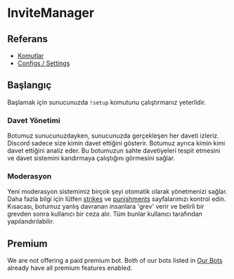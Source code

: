 # InviteManager

## Referans

- [Komutlar](/tr/reference/commands.md)
- [Configs / Settings](/tr/reference/settings.md)

## Başlangıç

Başlamak için sunucunuzda `!setup` komutunu çalıştırmanız yeterlidir.

### Davet Yönetimi

Botumuz sunucunuzdayken, sunucunuzda gerçekleşen her daveti izleriz. Discord sadece size kimin davet ettiğini gösterir. Botumuz ayrıca kimin kimi davet ettiğini analiz eder. Bu botumuzun sahte davetiyeleri tespit etmesini ve davet sistemini kandırmaya çalıştığını görmesini sağlar.

### Moderasyon

Yeni moderasyon sistemimiz birçok şeyi otomatik olarak yönetmenizi sağlar. Daha fazla bilgi için lütfen [strikes](/tr/modules/moderation/strikes.md) ve [punishments](/tr/modules/moderation/punishments.md) sayfalarımızı kontrol edin. Kısacası, botumuz yanlış davranan insanlara 'grev' verir ve belirli bir grevden sonra kullanıcı bir ceza alır. Tüm bunlar kullanıcı tarafından yapılandırılabilir.

## Premium

We are not offering a paid premium bot. Both of our bots listed in [Our Bots](/tr/getting-started/our-bots.md) already have all premium features enabled.
